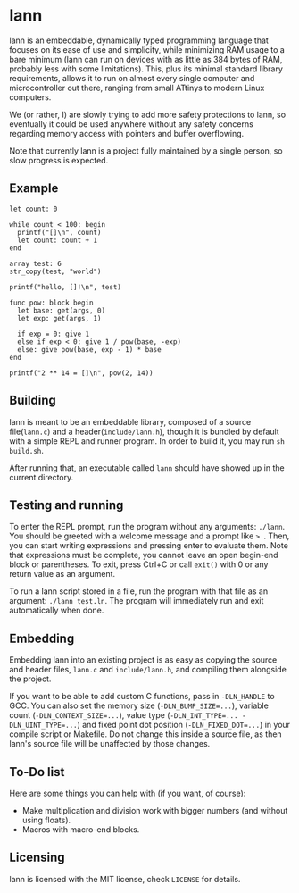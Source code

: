 # lann

lann is an embeddable, dynamically typed programming language that focuses on its ease of use and simplicity, while minimizing RAM usage to a bare minimum (lann can run on devices with as little as 384 bytes of RAM, probably less with some limitations). This, plus its minimal standard library requirements, allows it to run on almost every single computer and microcontroller out there, ranging from small ATtinys to modern Linux computers.

We (or rather, I) are slowly trying to add more safety protections to lann, so eventually it could be used anywhere without any safety concerns regarding memory access with pointers and buffer overflowing.

Note that currently lann is a project fully maintained by a single person, so slow progress is expected.

## Example

```lann
let count: 0

while count < 100: begin
  printf("[]\n", count)
  let count: count + 1
end

array test: 6
str_copy(test, "world")

printf("hello, []!\n", test)

func pow: block begin
  let base: get(args, 0)
  let exp: get(args, 1)
  
  if exp = 0: give 1
  else if exp < 0: give 1 / pow(base, -exp)
  else: give pow(base, exp - 1) * base
end

printf("2 ** 14 = []\n", pow(2, 14))
```

## Building

lann is meant to be an embeddable library, composed of a source file(`lann.c`) and a header(`include/lann.h`), though it is bundled by default with a simple REPL and runner program. In order to build it, you may run `sh build.sh`.

After running that, an executable called `lann` should have showed up in the current directory.

## Testing and running

To enter the REPL prompt, run the program without any arguments: `./lann`. You should be greeted with a welcome message and a prompt like `> `. Then, you can start writing expressions and pressing enter to evaluate them. Note that expressions must be complete, you cannot leave an open begin-end block or parentheses. To exit, press Ctrl+C or call `exit()` with 0 or any return value as an argument.

To run a lann script stored in a file, run the program with that file as an argument: `./lann test.ln`. The program will immediately run and exit automatically when done.

## Embedding

Embedding lann into an existing project is as easy as copying the source and header files, `lann.c` and `include/lann.h`, and compiling them alongside the project.

If you want to be able to add custom C functions, pass in `-DLN_HANDLE` to GCC. You can also set the memory size (`-DLN_BUMP_SIZE=...`), variable count (`-DLN_CONTEXT_SIZE=...`), value type (`-DLN_INT_TYPE=... -DLN_UINT_TYPE=...`) and fixed point dot position (`-DLN_FIXED_DOT=...`) in your compile script or Makefile. Do not change this inside a source file, as then lann's source file will be unaffected by those changes.

## To-Do list

Here are some things you can help with (if you want, of course):

- Make multiplication and division work with bigger numbers (and without using floats).
- Macros with macro-end blocks.

## Licensing

lann is licensed with the MIT license, check `LICENSE` for details.

